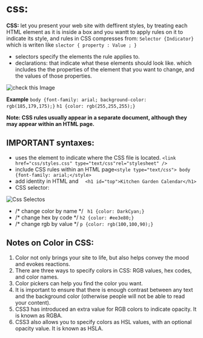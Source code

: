 # css:
**CSS:** let you present your web site with deffirent styles, by treating each HTML element as it is inside a box and you wantt to apply rules on it to indicate its style, and rules in CSS compresses from: 
``` Selector {Indicator} ``` which is writen like ``` slector { property : Value ; } ``` 
 * selectors specify the elements the rule applies to.
 * declarations: that indicate what these elements should look like. which includes the the properties of the element that you want to change, and the values of those properties.



![check this Image](CSS-parts.png)


**Example**
``` body {font-family: arial; background-color: rgb(185,179,175);} ```
```h1 {color: rgb(255,255,255);} ```



**Note: CSS rules usually appear in a separate document, although they may appear within an HTML page.**

## IMPORTANT syntaxes: 
- uses the <link> element to indicate where the CSS file is located. ``` <link href="css/styles.css" type="text/css"rel="stylesheet" /> ```
-  include CSS rules within an HTML page```<style type="text/css"> body {font-family: arial;</style>``` 
- add identity in HTML and ```  <h1 id="top">Kitchen Garden Calendar</h1>```
- CSS selector:


![Css Selectos](CSS-selectors.png)


- /* change color by name */ ``` h1 {color: DarkCyan;}```
- /* change hex by code */ ```h2 {color: #ee3e80;}```
- /* change rgb by value */ ```p {color: rgb(100,100,90);}```


## Notes on Color in CSS:
1. Color not only brings your site to life, but also helps convey the mood and evokes reactions.
2. There are three ways to specify colors in CSS: RGB values, hex codes, and color names.
3. Color pickers can help you find the color you want.
4. It is important to ensure that there is enough contrast between any text and the background color (otherwise people will not be able to read your content).
5. CSS3 has introduced an extra value for RGB colors to indicate opacity. It is known as RGBA.
6. CSS3 also allows you to specify colors as HSL values, with an optional opacity value. It is known as HSLA.


